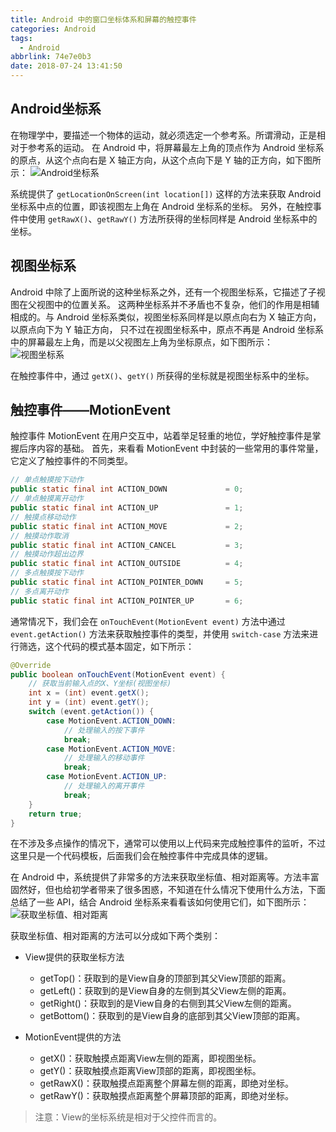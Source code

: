 ```yaml
---
title: Android 中的窗口坐标体系和屏幕的触控事件
categories: Android
tags:
  - Android
abbrlink: 74e7e0b3
date: 2018-07-24 13:41:50
---
```


## Android坐标系 ##
在物理学中，要描述一个物体的运动，就必须选定一个参考系。所谓滑动，正是相对于参考系的运动。
在 Android 中，将屏幕最左上角的顶点作为 Android 坐标系的原点，从这个点向右是 X 轴正方向，从这个点向下是 Y 轴的正方向，如下图所示：
![Android坐标系](https://user-gold-cdn.xitu.io/2018/7/18/164ab1ab97865a55?w=439&h=447&f=png&s=3300)

系统提供了 `getLocationOnScreen(int location[])` 这样的方法来获取 Android 坐标系中点的位置，即该视图左上角在 Android 坐标系的坐标。
另外，在触控事件中使用 `getRawX()`、`getRawY()` 方法所获得的坐标同样是 Android 坐标系中的坐标。

## 视图坐标系 ##
Android 中除了上面所说的这种坐标系之外，还有一个视图坐标系，它描述了子视图在父视图中的位置关系。
这两种坐标系并不矛盾也不复杂，他们的作用是相辅相成的。与 Android 坐标系类似，视图坐标系同样是以原点向右为 X 轴正方向，以原点向下为 Y 轴正方向，
只不过在视图坐标系中，原点不再是 Android 坐标系中的屏幕最左上角，而是以父视图左上角为坐标原点，如下图所示：
![视图坐标系](https://user-gold-cdn.xitu.io/2018/7/18/164ab1c1d333de4b?w=426&h=461&f=png&s=3554)

在触控事件中，通过 `getX()`、`getY()` 所获得的坐标就是视图坐标系中的坐标。

## 触控事件——MotionEvent ##
触控事件 MotionEvent 在用户交互中，站着举足轻重的地位，学好触控事件是掌握后序内容的基础。
首先，来看看 MotionEvent 中封装的一些常用的事件常量，它定义了触控事件的不同类型。
```java
// 单点触摸按下动作
public static final int ACTION_DOWN             = 0;
// 单点触摸离开动作
public static final int ACTION_UP               = 1;
// 触摸点移动动作
public static final int ACTION_MOVE             = 2;
// 触摸动作取消
public static final int ACTION_CANCEL           = 3;
// 触摸动作超出边界
public static final int ACTION_OUTSIDE          = 4;
// 多点触摸按下动作
public static final int ACTION_POINTER_DOWN     = 5;
// 多点离开动作
public static final int ACTION_POINTER_UP       = 6; 
```

通常情况下，我们会在 `onTouchEvent(MotionEvent event)` 方法中通过 `event.getAction()` 方法来获取触控事件的类型，并使用 `switch-case` 方法来进行筛选，这个代码的模式基本固定，如下所示：
```java
@Override
public boolean onTouchEvent(MotionEvent event) {
    // 获取当前输入点的X、Y坐标(视图坐标)
    int x = (int) event.getX();
    int y = (int) event.getY();
    switch (event.getAction()) {
        case MotionEvent.ACTION_DOWN:
            // 处理输入的按下事件
            break;
        case MotionEvent.ACTION_MOVE:
            // 处理输入的移动事件
            break;
        case MotionEvent.ACTION_UP:
            // 处理输入的离开事件
            break;
    }
    return true;
}
```

在不涉及多点操作的情况下，通常可以使用以上代码来完成触控事件的监听，不过这里只是一个代码模板，后面我们会在触控事件中完成具体的逻辑。

在 Android 中，系统提供了非常多的方法来获取坐标值、相对距离等。方法丰富固然好，但也给初学者带来了很多困惑，不知道在什么情况下使用什么方法，下面总结了一些 API，结合 Android 坐标系来看看该如何使用它们，如下图所示：
![获取坐标值、相对距离](https://user-gold-cdn.xitu.io/2018/7/18/164ab1f3899e3552?w=463&h=459&f=png&s=5353)

获取坐标值、相对距离的方法可以分成如下两个类别：
 - View提供的获取坐标方法
    * getTop()：获取到的是View自身的顶部到其父View顶部的距离。
    * getLeft()：获取到的是View自身的左侧到其父View左侧的距离。
    * getRight()：获取到的是View自身的右侧到其父View左侧的距离。
    * getBottom()：获取到的是View自身的底部到其父View顶部的距离。

 - MotionEvent提供的方法
    * getX()：获取触摸点距离View左侧的距离，即视图坐标。
    * getY()：获取触摸点距离View顶部的距离，即视图坐标。
    * getRawX()：获取触摸点距离整个屏幕左侧的距离，即绝对坐标。
    * getRawY()：获取触摸点距离整个屏幕顶部的距离，即绝对坐标。

> 注意：View的坐标系统是相对于父控件而言的。
